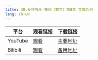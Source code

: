 ```yaml
---
title: 30.专项强化-管综（数学）第8章 立体几何
lang: zh-CN
---
```

| 平台       | 观看链接   | 下载链接                                          |
|----------|--------|-----------------------------------------------|
| YouTube  | [观看]() | [主要地址](https://www.123684.com/s/hINbTd-Z0pg3) |
| Bilibili | [观看]() | [备用地址](https://www.123865.com/s/hINbTd-Z0pg3) |



